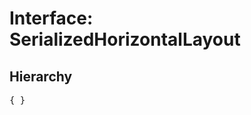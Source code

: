 # Interface: SerializedHorizontalLayout

## Hierarchy

<Hierarchy
  :extend="{name: 'SerializedUINode', link: './serialized-ui-node'}"
/>

<pre>
{ }
</pre>
